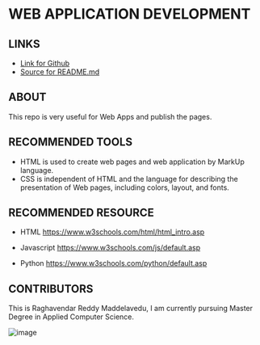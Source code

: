 # WEB APPLICATION DEVELOPMENT

## LINKS
- [Link for Github](https://mraghavendar.github.io/aboutme/"Page")
- [Source for README.md](https://github.com/MRaghavendar/aboutme)

## ABOUT
This repo is very useful for Web Apps and publish the pages.

## RECOMMENDED TOOLS
- HTML is used to create web pages and web application by MarkUp language.
- CSS is independent of HTML and the language for describing the presentation of Web pages, including colors, layout, and fonts.

## RECOMMENDED RESOURCE
- HTML https://www.w3schools.com/html/html_intro.asp

- Javascript https://www.w3schools.com/js/default.asp 

- Python https://www.w3schools.com/python/default.asp

## CONTRIBUTORS
This is Raghavendar Reddy Maddelavedu, I am currently pursuing Master Degree in Applied Computer Science.


![image](https://www.amnh.org/var/ezflow_site/storage/images/media/amnh/images/learn-teach/sos-images/partners/top-image/northwestmissouri-top_2x/2272565-1-eng-US/northwestmissouri-top_2x.jpg "NORTHWEST")
